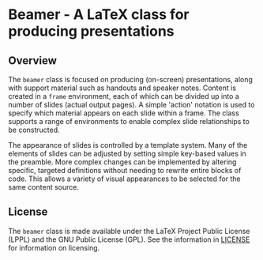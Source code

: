 # Beamer - A LaTeX class for producing presentations

## Overview

The `beamer` class is focused on producing (on-screen) presentations, along
with support material such as handouts and speaker notes. Content is created
in a `frame` environment, each of which can be divided up into a number of
slides (actual output pages). A simple 'action' notation is used to specify
which material appears on each slide within a frame. The class supports a
range of environments to enable complex slide relationships to be constructed.

The appearance of slides is controlled by a template system. Many of the
elements of slides can be adjusted by setting simple key-based values in
the preamble. More complex changes can be implemented by altering specific,
targeted definitions without needing to rewrite entire blocks of code. This
allows a variety of visual appearances to be selected for the same content
source.

## License

The `beamer` class is made available under the LaTeX Project Public License
(LPPL) and the GNU Public License (GPL). See the information in
[LICENSE](LICENSE.md) for information on licensing.
